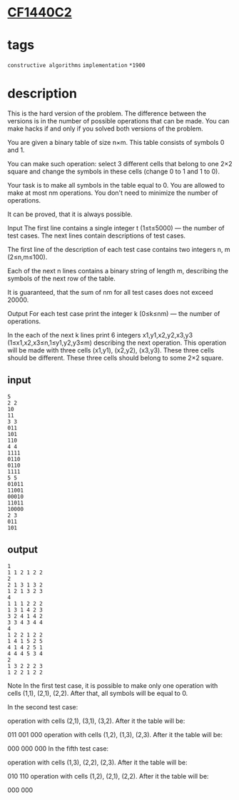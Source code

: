# [CF1440C2](https://codeforces.com/contest/1440/problem/C2)

# tags
`constructive algorithms` `implementation` `*1900`

# description
This is the hard version of the problem. The difference between the versions is in the number of possible operations that can be made. You can make hacks if and only if you solved both versions of the problem.

You are given a binary table of size n×m. This table consists of symbols 0 and 1.

You can make such operation: select 3 different cells that belong to one 2×2 square and change the symbols in these cells (change 0 to 1 and 1 to 0).

Your task is to make all symbols in the table equal to 0. You are allowed to make at most nm operations. You don't need to minimize the number of operations.

It can be proved, that it is always possible.

Input
The first line contains a single integer t (1≤t≤5000) — the number of test cases. The next lines contain descriptions of test cases.

The first line of the description of each test case contains two integers n, m (2≤n,m≤100).

Each of the next n lines contains a binary string of length m, describing the symbols of the next row of the table.

It is guaranteed, that the sum of nm for all test cases does not exceed 20000.

Output
For each test case print the integer k (0≤k≤nm) — the number of operations.

In the each of the next k lines print 6 integers x1,y1,x2,y2,x3,y3 (1≤x1,x2,x3≤n,1≤y1,y2,y3≤m) describing the next operation. This operation will be made with three cells (x1,y1), (x2,y2), (x3,y3). These three cells should be different. These three cells should belong to some 2×2 square.

## input
```
5
2 2
10
11
3 3
011
101
110
4 4
1111
0110
0110
1111
5 5
01011
11001
00010
11011
10000
2 3
011
101
```

## output
```
1
1 1 2 1 2 2
2 
2 1 3 1 3 2
1 2 1 3 2 3
4
1 1 1 2 2 2 
1 3 1 4 2 3
3 2 4 1 4 2
3 3 4 3 4 4
4
1 2 2 1 2 2 
1 4 1 5 2 5 
4 1 4 2 5 1
4 4 4 5 3 4
2
1 3 2 2 2 3
1 2 2 1 2 2
```

Note
In the first test case, it is possible to make only one operation with cells (1,1), (2,1), (2,2). After that, all symbols will be equal to 0.

In the second test case:

operation with cells (2,1), (3,1), (3,2). After it the table will be:

011
001
000
operation with cells (1,2), (1,3), (2,3). After it the table will be:

000
000
000
In the fifth test case:

operation with cells (1,3), (2,2), (2,3). After it the table will be:

010
110
operation with cells (1,2), (2,1), (2,2). After it the table will be:

000
000
